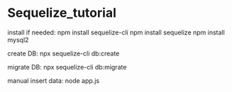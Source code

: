 # Sequelize_tutorial

install if needed:
npm install sequelize-cli
npm install sequelize
npm install mysql2

create DB:
npx sequelize-cli db:create

migrate DB:
npx sequelize-cli db:migrate   

manual insert data:
node app.js 
